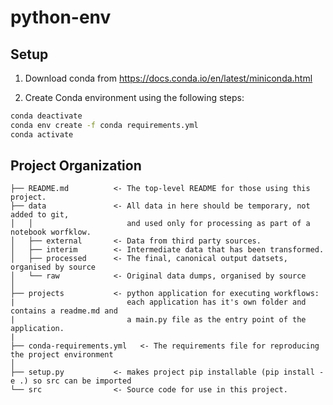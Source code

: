 # python-env


## Setup

1. Download conda from https://docs.conda.io/en/latest/miniconda.html

2. Create Conda environment using the following steps:
```bash 
conda deactivate 
conda env create -f conda requirements.yml
conda activate
```




## Project Organization

    ├── README.md          <- The top-level README for those using this project.
    ├── data               <- All data in here should be temporary, not added to git, 
    │   │                     and used only for processing as part of a notebook worfklow.
    │   ├── external       <- Data from third party sources.
    │   ├── interim        <- Intermediate data that has been transformed.
    │   ├── processed      <- The final, canonical output datsets, organised by source
    │   └── raw            <- Original data dumps, organised by source
    │
    ├── projects           <- python application for executing workflows:
    |                         each application has it's own folder and contains a readme.md and
    |                         a main.py file as the entry point of the application.
    |
    ├── conda-requirements.yml   <- The requirements file for reproducing the project environment
    │
    ├── setup.py           <- makes project pip installable (pip install -e .) so src can be imported
    └── src                <- Source code for use in this project.